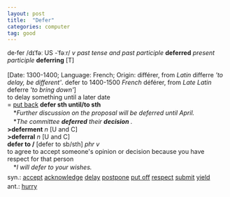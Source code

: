 ```yaml
---
layout: post
title:  "Defer"
categories: computer
tag: good
---
```

<DIV style="MARGIN: 0px 0px 5px">de<B>·</B>fer /dɪˈfəː US -ˈfəːr/ <I>v past tense and past participle</I> <B>deferred</B> <I>present participle</I> <B>deferring</B> [T]<BR><BR>[Date: 1300-1400; Language: French; Origin: différer, from <I>Latin</I> differre <I>'to delay, be different'</I>. defer to 1400-1500 <I>French</I> déférer, from <I>Late Latin</I> deferre <I>'to bring down'</I>]<BR>to delay something until a later date<BR>= <A href="{{ site.baseurl }}/put%20back"><U>put back</U></A> <B>defer sth until/to sth</B><BR>　*<I>Further discussion on the proposal will be deferred until April.</I><BR>　*<I>The committee <B>deferred</B> their <B>decision</B> .</I><BR><B>&gt;deferment</B> <I>n</I> [U and C] <BR><B>&gt;deferral</B> <I>n</I> [U and C] <BR><B>defer to /</B> [defer to sb/sth] <I>phr v</I><BR>to agree to accept someone's opinion or decision because you have respect for that person<BR>　*<I>I will defer to your wishes.</I></DIV>
<DIV style="MARGIN: 0px 0px 5px">
<DIV style="MARGIN: 4px 0px">syn.: <A href="{{ site.baseurl }}/accept"><U>accept</U></A> <A href="{{ site.baseurl }}/acknowledge"><U>acknowledge</U></A> <A href="{{ site.baseurl }}/delay"><U>delay</U></A> <A href="{{ site.baseurl }}/postpone"><U>postpone</U></A> <A href="{{ site.baseurl }}/put%20off"><U>put off</U></A> <A href="{{ site.baseurl }}/respect"><U>respect</U></A> <A href="{{ site.baseurl }}/submit"><U>submit</U></A> <A href="{{ site.baseurl }}/yield"><U>yield</U></A></DIV>
<DIV style="MARGIN: 4px 0px">ant.: <A href="{{ site.baseurl }}/hurry"><U>hurry</U></A></DIV></DIV>
